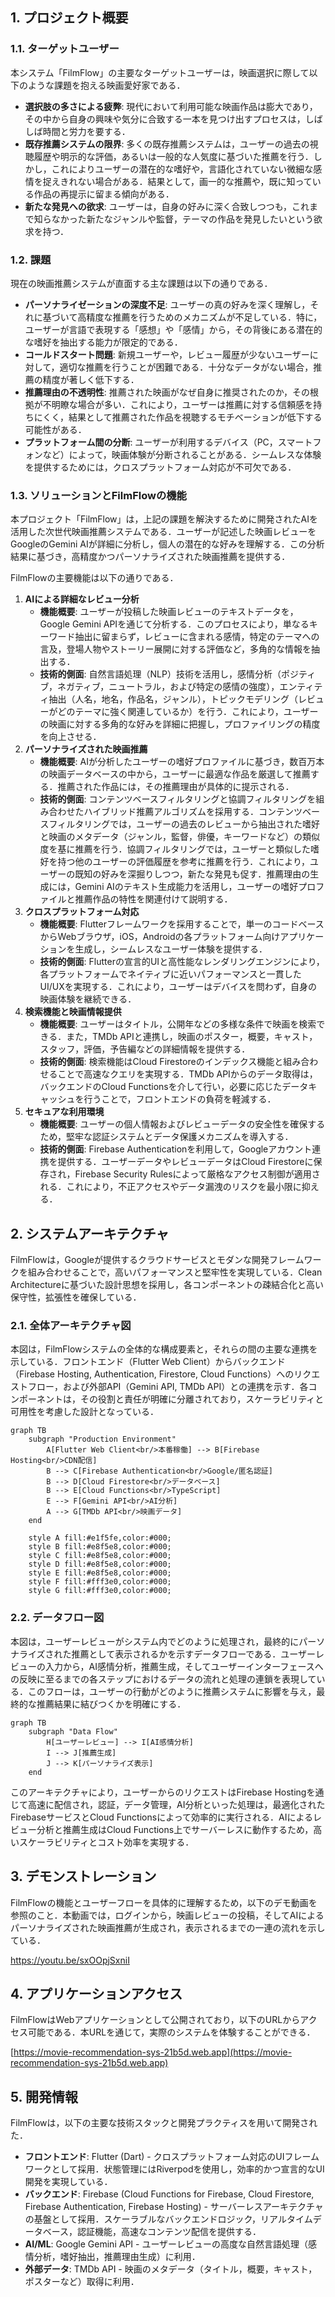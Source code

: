 ## 1. プロジェクト概要

### 1.1. ターゲットユーザー

本システム「FilmFlow」の主要なターゲットユーザーは，映画選択に際して以下のような課題を抱える映画愛好家である．

*   **選択肢の多さによる疲弊**: 現代において利用可能な映画作品は膨大であり，その中から自身の興味や気分に合致する一本を見つけ出すプロセスは，しばしば時間と労力を要する．
*   **既存推薦システムの限界**: 多くの既存推薦システムは，ユーザーの過去の視聴履歴や明示的な評価，あるいは一般的な人気度に基づいた推薦を行う．しかし，これによりユーザーの潜在的な嗜好や，言語化されていない微細な感情を捉えきれない場合がある．結果として，画一的な推薦や，既に知っている作品の再提示に留まる傾向がある．
*   **新たな発見への欲求**: ユーザーは，自身の好みに深く合致しつつも，これまで知らなかった新たなジャンルや監督，テーマの作品を発見したいという欲求を持つ．

### 1.2. 課題

現在の映画推薦システムが直面する主な課題は以下の通りである．

*   **パーソナライゼーションの深度不足**: ユーザーの真の好みを深く理解し，それに基づいて高精度な推薦を行うためのメカニズムが不足している．特に，ユーザーが言語で表現する「感想」や「感情」から，その背後にある潜在的な嗜好を抽出する能力が限定的である．
*   **コールドスタート問題**: 新規ユーザーや，レビュー履歴が少ないユーザーに対して，適切な推薦を行うことが困難である．十分なデータがない場合，推薦の精度が著しく低下する．
*   **推薦理由の不透明性**: 推薦された映画がなぜ自身に推奨されたのか，その根拠が不明瞭な場合が多い．これにより，ユーザーは推薦に対する信頼感を持ちにくく，結果として推薦された作品を視聴するモチベーションが低下する可能性がある．
*   **プラットフォーム間の分断**: ユーザーが利用するデバイス（PC，スマートフォンなど）によって，映画体験が分断されることがある．シームレスな体験を提供するためには，クロスプラットフォーム対応が不可欠である．

### 1.3. ソリューションとFilmFlowの機能

本プロジェクト「FilmFlow」は，上記の課題を解決するために開発されたAIを活用した次世代映画推薦システムである．ユーザーが記述した映画レビューをGoogleのGemini AIが詳細に分析し，個人の潜在的な好みを理解する．この分析結果に基づき，高精度かつパーソナライズされた映画推薦を提供する．

FilmFlowの主要機能は以下の通りである．

1.  **AIによる詳細なレビュー分析**
    *   **機能概要**: ユーザーが投稿した映画レビューのテキストデータを，Google Gemini APIを通じて分析する．このプロセスにより，単なるキーワード抽出に留まらず，レビューに含まれる感情，特定のテーマへの言及，登場人物やストーリー展開に対する評価など，多角的な情報を抽出する．
    *   **技術的側面**: 自然言語処理（NLP）技術を活用し，感情分析（ポジティブ，ネガティブ，ニュートラル，および特定の感情の強度），エンティティ抽出（人名，地名，作品名，ジャンル），トピックモデリング（レビューがどのテーマに強く関連しているか）を行う．これにより，ユーザーの映画に対する多角的な好みを詳細に把握し，プロファイリングの精度を向上させる．
2.  **パーソナライズされた映画推薦**
    *   **機能概要**: AIが分析したユーザーの嗜好プロファイルに基づき，数百万本の映画データベースの中から，ユーザーに最適な作品を厳選して推薦する．推薦された作品には，その推薦理由が具体的に提示される．
    *   **技術的側面**: コンテンツベースフィルタリングと協調フィルタリングを組み合わせたハイブリッド推薦アルゴリズムを採用する．コンテンツベースフィルタリングでは，ユーザーの過去のレビューから抽出された嗜好と映画のメタデータ（ジャンル，監督，俳優，キーワードなど）の類似度を基に推薦を行う．協調フィルタリングでは，ユーザーと類似した嗜好を持つ他のユーザーの評価履歴を参考に推薦を行う．これにより，ユーザーの既知の好みを深掘りしつつ，新たな発見も促す．推薦理由の生成には，Gemini AIのテキスト生成能力を活用し，ユーザーの嗜好プロファイルと推薦作品の特性を関連付けて説明する．
3.  **クロスプラットフォーム対応**
    *   **機能概要**: Flutterフレームワークを採用することで，単一のコードベースからWebブラウザ，iOS，Androidの各プラットフォーム向けアプリケーションを生成し，シームレスなユーザー体験を提供する．
    *   **技術的側面**: Flutterの宣言的UIと高性能なレンダリングエンジンにより，各プラットフォームでネイティブに近いパフォーマンスと一貫したUI/UXを実現する．これにより，ユーザーはデバイスを問わず，自身の映画体験を継続できる．
4.  **検索機能と映画情報提供**
    *   **機能概要**: ユーザーはタイトル，公開年などの多様な条件で映画を検索できる．また，TMDb APIと連携し，映画のポスター，概要，キャスト，スタッフ，評価，予告編などの詳細情報を提供する．
    *   **技術的側面**: 検索機能はCloud Firestoreのインデックス機能と組み合わせることで高速なクエリを実現する．TMDb APIからのデータ取得は，バックエンドのCloud Functionsを介して行い，必要に応じたデータキャッシュを行うことで，フロントエンドの負荷を軽減する．
5.  **セキュアな利用環境**
    *   **機能概要**: ユーザーの個人情報およびレビューデータの安全性を確保するため，堅牢な認証システムとデータ保護メカニズムを導入する．
    *   **技術的側面**: Firebase Authenticationを利用して，Googleアカウント連携を提供する．ユーザーデータやレビューデータはCloud Firestoreに保存され，Firebase Security Rulesによって厳格なアクセス制御が適用される．これにより，不正アクセスやデータ漏洩のリスクを最小限に抑える．

## 2. システムアーキテクチャ

FilmFlowは，Googleが提供するクラウドサービスとモダンな開発フレームワークを組み合わせることで，高いパフォーマンスと堅牢性を実現している．Clean Architectureに基づいた設計思想を採用し，各コンポーネントの疎結合化と高い保守性，拡張性を確保している．

### 2.1. 全体アーキテクチャ図

本図は，FilmFlowシステムの全体的な構成要素と，それらの間の主要な連携を示している．フロントエンド（Flutter Web Client）からバックエンド（Firebase Hosting, Authentication, Firestore, Cloud Functions）へのリクエストフロー，および外部API（Gemini API, TMDb API）との連携を示す．各コンポーネントは，その役割と責任が明確に分離されており，スケーラビリティと可用性を考慮した設計となっている．

```mermaid
graph TB
    subgraph "Production Environment"
        A[Flutter Web Client<br/>本番稼働] --> B[Firebase Hosting<br/>CDN配信]
        B --> C[Firebase Authentication<br/>Google/匿名認証]
        B --> D[Cloud Firestore<br/>データベース]
        B --> E[Cloud Functions<br/>TypeScript]
        E --> F[Gemini API<br/>AI分析]
        A --> G[TMDb API<br/>映画データ]
    end

    style A fill:#e1f5fe,color:#000;
    style B fill:#e8f5e8,color:#000;
    style C fill:#e8f5e8,color:#000;
    style D fill:#e8f5e8,color:#000;
    style E fill:#e8f5e8,color:#000;
    style F fill:#fff3e0,color:#000;
    style G fill:#fff3e0,color:#000;
```

### 2.2. データフロー図

本図は，ユーザーレビューがシステム内でどのように処理され，最終的にパーソナライズされた推薦として表示されるかを示すデータフローである．ユーザーレビューの入力から，AI感情分析，推薦生成，そしてユーザーインターフェースへの反映に至るまでの各ステップにおけるデータの流れと処理の連鎖を表現している．このフローは，ユーザーの行動がどのように推薦システムに影響を与え，最終的な推薦結果に結びつくかを明確にする．

```mermaid
graph TB
    subgraph "Data Flow"
        H[ユーザーレビュー] --> I[AI感情分析]
        I --> J[推薦生成]
        J --> K[パーソナライズ表示]
    end
```

このアーキテクチャにより，ユーザーからのリクエストはFirebase Hostingを通じて高速に配信され，認証，データ管理，AI分析といった処理は，最適化されたFirebaseサービスとCloud Functionsによって効率的に実行される．AIによるレビュー分析と推薦生成はCloud Functions上でサーバーレスに動作するため，高いスケーラビリティとコスト効率を実現する．

## 3. デモンストレーション

FilmFlowの機能とユーザーフローを具体的に理解するため，以下のデモ動画を参照のこと．本動画では，ログインから，映画レビューの投稿，そしてAIによるパーソナライズされた映画推薦が生成され，表示されるまでの一連の流れを示している．

https://youtu.be/sxOOpjSxniI

## 4. アプリケーションアクセス

FilmFlowはWebアプリケーションとして公開されており，以下のURLからアクセス可能である．本URLを通じて，実際のシステムを体験することができる．

[https://movie-recommendation-sys-21b5d.web.app](https://movie-recommendation-sys-21b5d.web.app)

## 5. 開発情報

FilmFlowは，以下の主要な技術スタックと開発プラクティスを用いて開発された．

*   **フロントエンド**: Flutter (Dart) - クロスプラットフォーム対応のUIフレームワークとして採用．状態管理にはRiverpodを使用し，効率的かつ宣言的なUI開発を実現している．
*   **バックエンド**: Firebase (Cloud Functions for Firebase, Cloud Firestore, Firebase Authentication, Firebase Hosting) - サーバーレスアーキテクチャの基盤として採用．スケーラブルなバックエンドロジック，リアルタイムデータベース，認証機能，高速なコンテンツ配信を提供する．
*   **AI/ML**: Google Gemini API - ユーザーレビューの高度な自然言語処理（感情分析，嗜好抽出，推薦理由生成）に利用．
*   **外部データ**: TMDb API - 映画のメタデータ（タイトル，概要，キャスト，ポスターなど）取得に利用．
